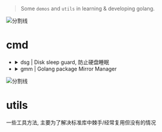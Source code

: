 <!--
 * @?: *********************************************************************
 * @Author: Weidows
 * @Date: 2022-08-30 14:51:11
 * @LastEditors: Weidows
 * @LastEditTime: 2022-12-08 18:25:00
 * @FilePath: \Golang\README.md
 * @Description:
 * @!: *********************************************************************
-->

> Some `demos` and `utils` in learning & developing golang.

<a>![分割线](https://www.helloimg.com/images/2022/07/01/ZM0SoX.png)</a>

# cmd

- <details>

    <summary> dsg | Disk sleep guard, 防止硬盘睡眠 </summary>

  ```shell
  go install github.com/Weidows/Golang/cmd/dsg@latest
  ```

  ***

  ```console
  > .\dsg.exe
  please start with params like: 'dsg.exe E: 30'
          1. disk
          2. delay seconds


  > dsg D:
  10 / 30 [------------------->_______________________________________] 33.33%
  ```

  </details>

- <details>

    <summary> gmm | Golang package Mirror Manager</summary>

  ```shell
  go install github.com/Weidows/Golang/cmd/gmm@latest
  ```

  ***

  - [x] 结果排序
  - [x] 协程加速

  ```console
  > gmm test
  proxy
          125ms   huawei
          178ms   baidu
          219ms   aliyun
          338ms   proxy-cn
          476ms   default
          612ms   proxy-io
          623ms   tencent
  sumdb
          433ms   google
          451ms   default
          743ms   sumdb-io
  ```

  ```console
  ╰─ gmm proxy huawei
  Proxy use huawei https://repo.huaweicloud.com/repository/goproxy

  ╰─ gmm sumdb default
  Sumdb use default https://sum.golang.org
  ```

  </details>

<a>![分割线](https://www.helloimg.com/images/2022/07/01/ZM0SoX.png)</a>

# utils

一些工具方法, 主要为了解决标准库中棘手/经常复用但没有的情况

